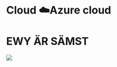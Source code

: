 # Cloud ☁️Azure cloud


# EWY ÄR SÄMST 


![](https://github.com/EwyRostam/WilliamsRepo/pile_of_shit.gif)
